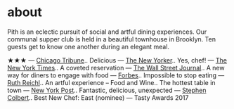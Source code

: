 # about
Pith is an eclectic pursuit of social and artful dining experiences. Our communal supper club is held in a beautiful townhouse in Brooklyn. Ten guests get to know one another during an elegant meal.

★★★ — <a href="http://www.chicagotribune.com/dining/restaurants/ct-review-intro-jonah-reider-food-0928-20160924-column.html">Chicago Tribune</a>..
Delicious — <a href="http://www.newyorker.com/magazine/2017/05/22/pith-graduates-from-the-dorm">The New Yorker</a>..
Yes, chef! — <a href="https://www.nytimes.com/2017/04/20/style/jonah-reider-pith-supper-club.html">The New York Times</a>..
A coveted reservation — <a href="http://www.wsj.com/articles/for-columbia-student-entrepreneur-dorm-restaurant-is-just-the-first-course-1454113319">The Wall Street Journal</a>..
A new way for diners to engage with food — <a href="http://www.forbes.com/sites/eveturowpaul/2016/09/09/what-happens-when-the-dorm-room-chef-graduates/">Forbes</a>..
Impossible to stop eating — <a href="http://ruthreichl.com/2016/04/a-pithy-meal.html/">Ruth Reichl</a>..
An artful experience – <a>Food and Wine</a>..
The hottest table in town — <a href="https://nypost.com/2015/10/07/the-hottest-table-in-town-is-in-a-columbia-university-dorm/">New York Post</a>..
Fantastic, delicious, unexpected — <a href="https://www.youtube.com/watch?v=61fjFhCBnRc">Stephen Colbert</a>..
Best New Chef: East (nominee) — Tasty Awards 2017
